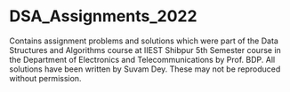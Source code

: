 # DSA_Assignments_2022
Contains assignment problems and solutions which were part of the Data Structures and Algorithms course at IIEST Shibpur 5th Semester course in the Department of Electronics and Telecommunications by Prof. BDP. All solutions have been written by Suvam Dey. These may not be reproduced without permission.
